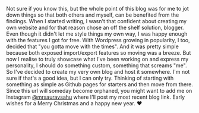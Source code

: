 Not sure if you know this, but the whole point of this blog was for me to jot down things so that both others and myself, can be benefited from the findings. When I started writing, I wasn't that confident about creating my own website and for that reason chose an off the shelf solution, blogger. Even though it didn't let me style things my own way, I was happy enough with the features I got for free. With Wordpress growing in popularity, I too, decided that "you gotta move with the times". And it was pretty simple because both exposed import/export features so moving was a breeze. But now I realise to truly showcase what I've been working on and express my personality, I should do something custom, something that screams "me". So I've decided to create my very own blog and host it somewhere. I'm not sure if that's a good idea, but I can only try. Thinking of starting with something as simple as Github pages for starters and then move from there. Since this url will someday become orphaned, you might want to add me on Instagram [@mrsauravsahu](https://www.instagram.com/photosbysaurav/) where I'll post my most recent blog link. Early wishes for a Merry Christmas and a happy new year. ♥️